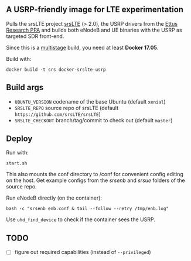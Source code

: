 ## A USRP-friendly image for LTE experimentation

Pulls the srsLTE project [srsLTE] (> 2.0), the USRP drivers from the [Ettus
Research PPA] and builds both eNodeB and UE binaries with the USRP as targeted
SDR front-end.

Since this is a [multistage] build, you need at least **Docker 17.05**.

Build with:

    docker build -t srs docker-srslte-usrp

## Build args

* `UBUNTU_VERSION` codename of the base Ubuntu (default `xenial`)
* `SRSLTE_REPO` source repo of srsLTE (default
  `https://github.com/srsLTE/srsLTE`)
* `SRSLTE_CHECKOUT` branch/tag/commit to check out (default `master`)

## Deploy

Run with:

    start.sh

This also mounts the conf directory to /conf for convenient config editing on
the host. Get example configs from the *srsenb* and *srsue* folders of the
source repo.

Run eNodeB directly (on the container):

    bash -c "srsenb enb.conf & tail --follow --retry /tmp/enb.log"

Use `uhd_find_device` to check if the container sees the USRP.

## TODO
- [ ] figure out required capabilities (instead of `--privileged`)


[srsLTE]: https://github.com/srslte/srslte
[Ettus Research PPA]: https://launchpad.net/~ettusresearch/+archive/ubuntu/uhd
[multistage]: https://docs.docker.com/engine/userguide/eng-image/multistage-build/
